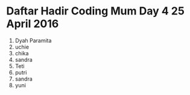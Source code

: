 # Daftar Hadir Coding Mum Day 4 25 April 2016

1. Dyah Paramita
2. uchie
3. chika
4. sandra
5. Teti
6. putri
7. sandra
8. yuni
